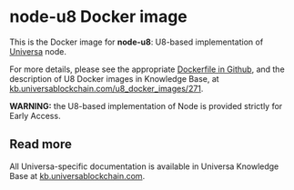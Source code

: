 # node-u8 Docker image

This is the Docker image for **node-u8**: U8-based implementation of [Universa](https://universablockchain.com) node.

For more details, please see the appropriate [Dockerfile in Github](https://github.com/UniversaBlockchain/U8/blob/master/docker/node-u8/Dockerfile), and the description of U8 Docker images in Knowledge Base, at [kb.universablockchain.com/u8_docker_images/271](https://kb.universablockchain.com/u8_docker_images/271).

**WARNING:** the U8-based implementation of Node is provided strictly for Early Access.


## Read more

All Universa-specific documentation is available in Universa Knowledge Base at [kb.universablockchain.com](https://kb.universablockchain.com).
